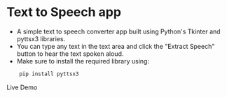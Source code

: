 # Text to Speech app

- A simple text to speech converter app built using Python's Tkinter and pyttsx3 libraries.
- You can type any text in the text area and click the "Extract Speech" button to hear the text spoken aloud.
- Make sure to install the required library using:

```python
    pip install pyttsx3
```

Live Demo 
